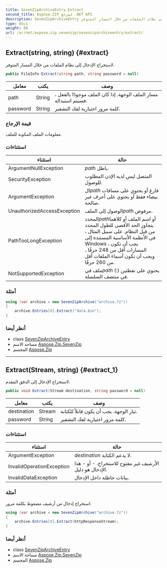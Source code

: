 ```yaml
---
title: SevenZipArchiveEntry.Extract
second_title: Aspose.ZIP لمرجع .NET API
description: SevenZipArchiveEntry طريقة. لاستخراج الإدخال إلى نظام الملفات من خلال المسار المتوفر.
type: docs
weight: 80
url: /ar/net/aspose.zip.sevenzip/sevenziparchiveentry/extract/
---
```

## Extract(string, string) {#extract}

لاستخراج الإدخال إلى نظام الملفات من خلال المسار المتوفر.

```csharp
public FileInfo Extract(string path, string password = null)
```

| معامل | يكتب | وصف |
| --- | --- | --- |
| path | String | مسار الملف الوجهة. إذا كان الملف موجودًا بالفعل ، فسيتم استبداله. |
| password | String | كلمة مرور اختيارية لفك التشفير. |

### قيمة الإرجاع

معلومات الملف المكونة للملف.

### استثناءات

| استثناء | حالة |
| --- | --- |
| ArgumentNullException | *path* باطل. |
| SecurityException | المتصل ليس لديه الإذن المطلوب للوصول. |
| ArgumentException | ال*path* فارغ أو يحتوي على مسافات بيضاء فقط أو يحتوي على أحرف غير صالحة. |
| UnauthorizedAccessException | الوصول إلى الملف*path* مرفوض. |
| PathTooLongException | المحدد*path*أو اسم الملف أو كلاهما يتجاوز الحد الأقصى للطول المحدد من قبل النظام. على سبيل المثال ، في الأنظمة الأساسية المستندة إلى Windows ، يجب أن تكون المسارات أقل من 248 حرفًا ، ويجب أن تكون أسماء الملفات أقل من 260 حرفًا. |
| NotSupportedException | ملف في*path* يحتوي على نقطتين (:) في منتصف السلسلة. |

### أمثلة

```csharp
using (var archive = new SevenZipArchive("archive.7z"))
{
    archive.Entries[0].Extract("data.bin");
}
```

### أنظر أيضا

* class [SevenZipArchiveEntry](../)
* مساحة الاسم [Aspose.Zip.SevenZip](../../sevenziparchiveentry/)
* المجسم [Aspose.Zip](../../../)

---

## Extract(Stream, string) {#extract_1}

لاستخراج الإدخال إلى الدفق المقدم.

```csharp
public void Extract(Stream destination, string password = null)
```

| معامل | يكتب | وصف |
| --- | --- | --- |
| destination | Stream | تيار الوجهة. يجب أن يكون قابلاً للكتابة. |
| password | String | كلمة مرور اختيارية لفك التشفير. |

### استثناءات

| استثناء | حالة |
| --- | --- |
| ArgumentException | *destination* لا يدعم الكتابة. |
| InvalidOperationException | الأرشيف غير مفتوح للاستخراج. - أو - هذا الإدخال هو دليل. |
| InvalidDataException | بيانات خاطئة داخل الإدخال. |

### أمثلة

استخراج إدخال من أرشيف مضغوط بكلمة مرور.

```csharp
using (var archive = new SevenZipArchive("archive.7z"))
{
    archive.Entries[0].Extract(httpResponseStream);
}
```

### أنظر أيضا

* class [SevenZipArchiveEntry](../)
* مساحة الاسم [Aspose.Zip.SevenZip](../../sevenziparchiveentry/)
* المجسم [Aspose.Zip](../../../)


